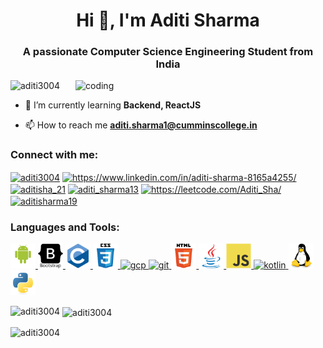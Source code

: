 

<h1 align="center">Hi 👋, I'm Aditi Sharma</h1>
<h3 align="center">A passionate Computer Science Engineering Student from India</h3>
<img align="right" alt="coding" width="400" src="https://user-images.githubusercontent.com/99550333/208285478-e6136459-9975-4720-9938-bd4f9e0a816e.png">
<p align="left"> <img src="https://komarev.com/ghpvc/?username=aditi3004&label=Profile%20views&color=0e75b6&style=flat" alt="aditi3004" /> </p>

- 🌱 I’m currently learning **Backend, ReactJS**

- 📫 How to reach me **aditi.sharma1@cumminscollege.in**

<h3 align="left">Connect with me:</h3>
<p align="left">
<a href="https://dev.to/aditi3004" target="_blank"><img align="center" src="https://raw.githubusercontent.com/rahuldkjain/github-profile-readme-generator/master/src/images/icons/Social/devto.svg" alt="aditi3004" height="30" width="40" /></a>
<a href="https://www.linkedin.com/in/aditi-sharma-8165a4255/" target="_blank"><img align="center" src="https://raw.githubusercontent.com/rahuldkjain/github-profile-readme-generator/master/src/images/icons/Social/linked-in-alt.svg" alt="https://www.linkedin.com/in/aditi-sharma-8165a4255/" height="30" width="40" /></a>
<a href="https://instagram.com/aditisha_21" target="_blank"><img align="center" src="https://raw.githubusercontent.com/rahuldkjain/github-profile-readme-generator/master/src/images/icons/Social/instagram.svg" alt="aditisha_21" height="30" width="40" /></a>
<a href="https://www.hackerrank.com/aditi_sharma13" target="_blank"><img align="center" src="https://raw.githubusercontent.com/rahuldkjain/github-profile-readme-generator/master/src/images/icons/Social/hackerrank.svg" alt="aditi_sharma13" height="30" width="40" /></a>
<a href="https://leetcode.com/Aditi_Sha/" target="_blank"><img align="center" src="https://raw.githubusercontent.com/rahuldkjain/github-profile-readme-generator/master/src/images/icons/Social/leet-code.svg" alt="https://leetcode.com/Aditi_Sha/" height="30" width="40" /></a>
<a href="https://auth.geeksforgeeks.org/user/aditisharma19" target="_blank"><img align="center" src="https://raw.githubusercontent.com/rahuldkjain/github-profile-readme-generator/master/src/images/icons/Social/geeks-for-geeks.svg" alt="aditisharma19" height="30" width="40" /></a>
</p>

<h3 align="left">Languages and Tools:</h3>
<p align="left"> <a href="https://developer.android.com" target="_blank" rel="noreferrer"> <img src="https://raw.githubusercontent.com/devicons/devicon/master/icons/android/android-original-wordmark.svg" alt="android" width="40" height="40"/> </a> <a href="https://getbootstrap.com" target="_blank" rel="noreferrer"> <img src="https://raw.githubusercontent.com/devicons/devicon/master/icons/bootstrap/bootstrap-plain-wordmark.svg" alt="bootstrap" width="40" height="40"/> </a> <a href="https://www.cprogramming.com/" target="_blank" rel="noreferrer"> <img src="https://raw.githubusercontent.com/devicons/devicon/master/icons/c/c-original.svg" alt="c" width="40" height="40"/> </a> <a href="https://www.w3schools.com/css/" target="_blank" rel="noreferrer"> <img src="https://raw.githubusercontent.com/devicons/devicon/master/icons/css3/css3-original-wordmark.svg" alt="css3" width="40" height="40"/> </a> <a href="https://cloud.google.com" target="_blank" rel="noreferrer"> <img src="https://www.vectorlogo.zone/logos/google_cloud/google_cloud-icon.svg" alt="gcp" width="40" height="40"/> </a> <a href="https://git-scm.com/" target="_blank" rel="noreferrer"> <img src="https://www.vectorlogo.zone/logos/git-scm/git-scm-icon.svg" alt="git" width="40" height="40"/> </a> <a href="https://www.w3.org/html/" target="_blank" rel="noreferrer"> <img src="https://raw.githubusercontent.com/devicons/devicon/master/icons/html5/html5-original-wordmark.svg" alt="html5" width="40" height="40"/> </a> <a href="https://www.java.com" target="_blank" rel="noreferrer"> <img src="https://raw.githubusercontent.com/devicons/devicon/master/icons/java/java-original.svg" alt="java" width="40" height="40"/> </a> <a href="https://developer.mozilla.org/en-US/docs/Web/JavaScript" target="_blank" rel="noreferrer"> <img src="https://raw.githubusercontent.com/devicons/devicon/master/icons/javascript/javascript-original.svg" alt="javascript" width="40" height="40"/> </a> <a href="https://kotlinlang.org" target="_blank" rel="noreferrer"> <img src="https://www.vectorlogo.zone/logos/kotlinlang/kotlinlang-icon.svg" alt="kotlin" width="40" height="40"/> </a> <a href="https://www.linux.org/" target="_blank" rel="noreferrer"> <img src="https://raw.githubusercontent.com/devicons/devicon/master/icons/linux/linux-original.svg" alt="linux" width="40" height="40"/> </a> <a href="https://www.python.org" target="_blank" rel="noreferrer"> <img src="https://raw.githubusercontent.com/devicons/devicon/master/icons/python/python-original.svg" alt="python" width="40" height="40"/> </a> </p>

<p><img align="left" src="https://github-readme-stats.vercel.app/api/top-langs?username=aditi3004&show_icons=true&locale=en&layout=compact" alt="aditi3004" /></p>

<p>&nbsp;<img align="center" src="https://github-readme-stats.vercel.app/api?username=aditi3004&show_icons=true&locale=en" alt="aditi3004" /></p>

<p><img align="center" src="https://github-readme-streak-stats.herokuapp.com/?user=aditi3004&" alt="aditi3004" /></p>
